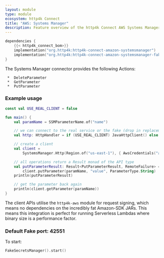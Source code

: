 ```yaml
---
layout: module
type: module
ecosystem: http4k Connect
title: "AWS: Systems Manager"
description: Feature overview of the http4k Connect AWS Systems Manager modules
---
```


```kotlin
dependencies {
    {{< http4k_connect_bom>}}
    implementation("org.http4k:http4k-connect-amazon-systemsmanager")
    implementation("org.http4k:http4k-connect-amazon-systemsmanager-fake")
}
```


The Systems Manager connector provides the following Actions:

     *  DeleteParameter
     *  GetParameter
     *  PutParameter

### Example usage

```kotlin
const val USE_REAL_CLIENT = false

fun main() {
    val paramName = SSMParameterName.of("name")

    // we can connect to the real service or the fake (drop in replacement)
    val http: HttpHandler = if (USE_REAL_CLIENT) JavaHttpClient() else FakeSystemsManager()

    // create a client
    val client =
        SystemsManager.Http(Region.of("us-east-1"), { AwsCredentials("accessKeyId", "secretKey") }, http.debug())

    // all operations return a Result monad of the API type
    val putParameterResult: Result<PutParameterResult, RemoteFailure> =
        client.putParameter(paramName, "value", ParameterType.String)
    println(putParameterResult)

    // get the parameter back again
    println(client.getParameter(paramName))
}
```

The client APIs utilise the `http4k-aws` module for request signing, which means no dependencies on the incredibly fat
Amazon-SDK JARs. This means this integration is perfect for running Serverless Lambdas where binary size is a
performance factor.

### Default Fake port: 42551

To start:

```kotlin
FakeSecretsManager().start()
```
